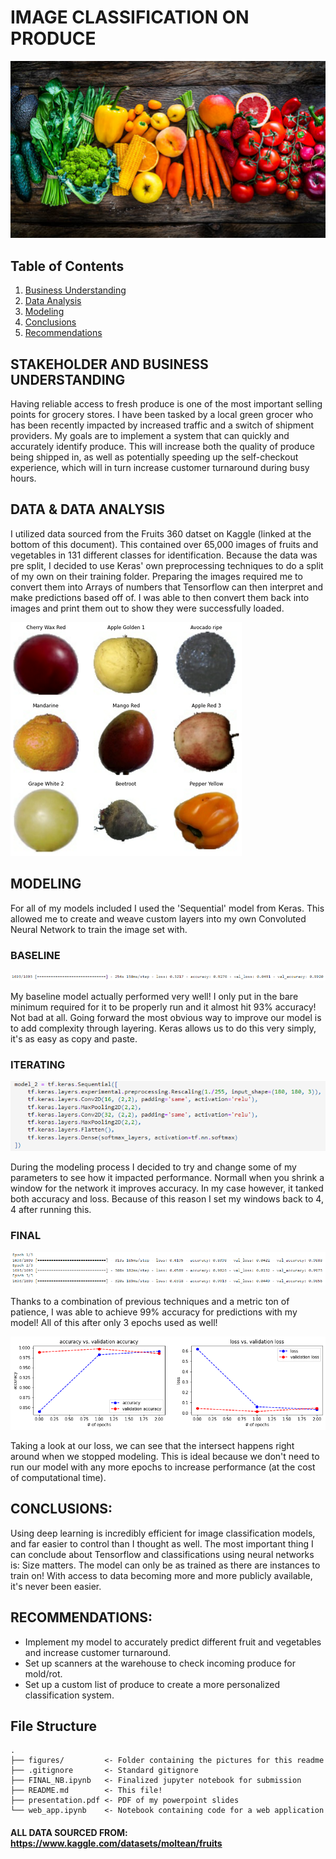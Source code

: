 # IMAGE CLASSIFICATION ON PRODUCE

![Banner](figures/banner.png)

## Table of Contents
1. [Business Understanding](#1)
2. [Data Analysis](#2)
3. [Modeling](#3)
4. [Conclusions](#4)
5. [Recommendations](#5)


## <a name="1">STAKEHOLDER AND BUSINESS UNDERSTANDING</a>

Having reliable access to fresh produce is one of the most important selling points for grocery stores.  I have been tasked by a local green grocer who has been recently impacted by increased traffic and a switch of shipment providers. My goals are to implement a system that can quickly and accurately identify produce. This will increase both the quality of produce being shipped in, as well as potentially speeding up the self-checkout experience, which will in turn increase customer turnaround during busy hours.

## <a name="2">DATA  &  DATA ANALYSIS</a>

I utilized data sourced from the Fruits 360 datset on Kaggle (linked at the bottom of this document). This contained over 65,000 images of fruits and vegetables in 131 different classes for identification. Because the data was pre split, I decided to use Keras' own preprocessing techniques to do a split of my own on their training folder. Preparing the images required me to convert them into Arrays of numbers that Tensorflow can then interpret and make predictions based off of. I was able to then convert them back into images and print them out to show they were successfully loaded.

![Examples of Produce](figures/examples.png)

## <a name="3">MODELING</a>

For all of my models included I used the 'Sequential' model from Keras. This allowed me to create and weave custom layers into my own Convoluted Neural Network to train the image set with.

### BASELINE

![Baseline Model](figures/base.png)

My baseline model actually performed very well! I only put in the bare minimum required for it to be properly run and it almost hit 93% accuracy! Not bad at all. Going forward the most obvious way to improve our model is to add complexity through layering. Keras allows us to do this very simply, it's as easy as copy and paste.


### ITERATING

![Advanced Model](figures/adv.png)

During the modeling process I decided to try and change some of my parameters to see how it impacted performance. Normall when you shrink a window for the network it improves accuracy. In my case however, it tanked both accuracy and loss. Because of this reason I set my windows back to 4, 4 after running this.

### FINAL

![Final Model](figures/final.png)

Thanks to a combination of previous techniques and a metric ton of patience, I was able to achieve 99% accuracy for predictions with my model! All of this after only 3 epochs used as well!

![Loss Analysis](figures/loss.png)

Taking a look at our loss, we can see that the intersect happens right around when we stopped modeling. This is ideal because we don't need to run our model with any more epochs to increase performance (at the cost of computational time).

## <a name="4">CONCLUSIONS:</a>

Using deep learning is incredibly efficient for image classification models, and far easier to control than I thought as well. The most important thing I can conclude about Tensorflow and classifications using neural networks is: Size matters. The model can only be as trained as there are instances to train on! With access to data becoming more and more publicly available, it's never been easier.

## <a name="5">RECOMMENDATIONS:</a>

- Implement my model to accurately predict different fruit and vegetables and increase customer turnaround.
- Set up scanners at the warehouse to check incoming produce for mold/rot.
- Set up a custom list of produce to create a more personalized classification system.


## File Structure
```
.
├── figures/         <- Folder containing the pictures for this readme
├── .gitignore       <- Standard gitignore
├── FINAL_NB.ipynb   <- Finalized jupyter notebook for submission
├── README.md        <- This file!
├── presentation.pdf <- PDF of my powerpoint slides
└── web_app.ipynb    <- Notebook containing code for a web application
```
#### ALL DATA SOURCED FROM: https://www.kaggle.com/datasets/moltean/fruits
